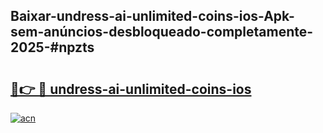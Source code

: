 ## Baixar-undress-ai-unlimited-coins-ios-Apk-sem-anúncios-desbloqueado-completamente-2025-#npzts

# <h2><a href="https://ainizakaria.my?title=undress-ai-unlimited-coins-ios&ref=22M">🔗👉 🔴 undress-ai-unlimited-coins-ios</a></h2>

[![acn](https://github.com/user-attachments/assets/0f9c940e-d8b0-45ae-aac7-cd30a18b3e1c)](https://ainizakaria.my?title=undress-ai-unlimited-coins-ios&ref=22M)

